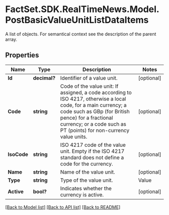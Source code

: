 # FactSet.SDK.RealTimeNews.Model.PostBasicValueUnitListDataItems
A list of objects. For semantical context see the description of the parent array.

## Properties

Name | Type | Description | Notes
------------ | ------------- | ------------- | -------------
**Id** | **decimal?** | Identifier of a value unit. | [optional] 
**Code** | **string** | Code of the value unit: If assigned, a code according to ISO 4217, otherwise a local code, for a main currency; a code such as GBp (for British pence) for a fractional currency; or a code such as PT (points) for non-currency value units. | [optional] 
**IsoCode** | **string** | ISO 4217 code of the value unit. Empty if the ISO 4217 standard does not define a code for the currency. | [optional] 
**Name** | **string** | Name of the value unit. | [optional] 
**Type** | **string** | Type of the value unit. | Value | Description | | - -- | - -- | | main | Main currency. | | fractional | Fractional currency. | | alternative | Alternative value unit. |   | [optional] 
**Active** | **bool?** | Indicates whether the currency is active. | [optional] 

[[Back to Model list]](../README.md#documentation-for-models) [[Back to API list]](../README.md#documentation-for-api-endpoints) [[Back to README]](../README.md)


